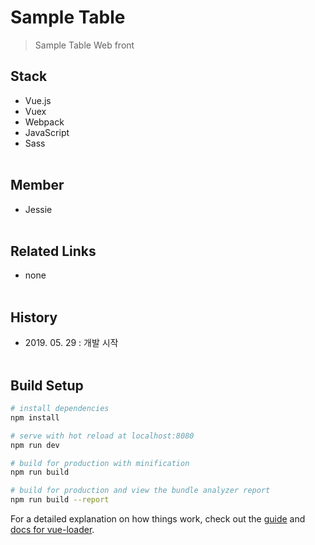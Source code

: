 # Sample Table

> Sample Table Web front

## Stack
- Vue.js
- Vuex
- Webpack
- JavaScript
- Sass
<br><br>
## Member
- Jessie
<br><br>
## Related Links
- none
<br><br>
## History
- 2019\. 05\. 29 : 개발 시작
<br><br>
## Build Setup

``` bash
# install dependencies
npm install

# serve with hot reload at localhost:8080
npm run dev

# build for production with minification
npm run build

# build for production and view the bundle analyzer report
npm run build --report
```

For a detailed explanation on how things work, check out the [guide](http://vuejs-templates.github.io/webpack/) and [docs for vue-loader](http://vuejs.github.io/vue-loader).
